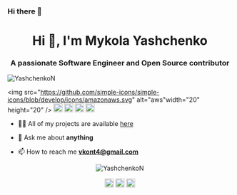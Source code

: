 ### Hi there 👋

<!--
**YashchenkoN/YashchenkoN** is a ✨ _special_ ✨ repository because its `README.md` (this file) appears on your GitHub profile.

Here are some ideas to get you started:

- 🔭 I’m currently working on ...
- 🌱 I’m currently learning ...
- 👯 I’m looking to collaborate on ...
- 🤔 I’m looking for help with ...
- 💬 Ask me about ...
- 📫 How to reach me: ...
- 😄 Pronouns: ...
- ⚡ Fun fact: ...
-->

<h1 align="center">Hi 👋, I'm Mykola Yashchenko</h1>
<h3 align="center">A passionate Software Engineer and Open Source contributor</h3>

<p align="left">
  <img src="https://komarev.com/ghpvc/?username=YashchenkoN" alt="YashchenkoN" />

  <img src="https://github.com/simple-icons/simple-icons/blob/develop/icons/amazonaws.svg" alt="aws"width="20" height="20" /> 
  <img src="https://img.icons8.com/color/48/000000/git.png" alt="git" width="20" height="20" /> 
  <img src="https://img.icons8.com/color/48/000000/java-coffee-cup-logo.png" alt="java" width="20" height="20" />
  <img src="https://img.icons8.com/color/48/000000/intellij-idea.png" alt="II" width="20" height="20" /> 
  <img src="https://img.icons8.com/color/48/000000/python.png" alt="python" width="20" height="20" />

  - 👨‍💻 All of my projects are available [here](https://github.com/YashchenkoN?tab=repositories)

  - 💬 Ask me about **anything**

  - 📫 How to reach me **vkont4@gmail.com**

<p align="center"> 
  <img src="https://github-readme-stats.vercel.app/api?username=YashchenkoN&show_icons=true" alt="YashchenkoN" />
</p>

<p align="center">
<a href="https://www.linkedin.com/in/yashchenkon/" target="blank"><img align="center" src="https://cdn.jsdelivr.net/npm/simple-icons@3.0.1/icons/linkedin.svg" alt="https://www.linkedin.com/in/yashchenkon/" height="20" width="20" /></a>
  <a href="https://www.facebook.com/yashchenkon" target="blank"><img align="center" src="https://cdn.jsdelivr.net/npm/simple-icons@3.0.1/icons/facebook.svg" alt="https://www.facebook.com/yashchenkon" height="20" width="20" /></a>
  <a href="https://www.instagram.com/yashchenkon/" target="blank"><img align="center" src="https://cdn.jsdelivr.net/npm/simple-icons@3.0.1/icons/instagram.svg" alt="https://www.instagram.com/yashchenkon/" height="20" width="20" /></a>

</p>

